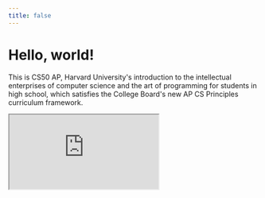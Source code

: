 ```yaml
---
title: false
---
```


# Hello, world!

This is CS50 AP, Harvard University's introduction to the intellectual enterprises of computer science and the art of programming for students in high school, which satisfies the College Board's new AP CS Principles curriculum framework.

<iframe src="https://youtu.be/EApk15pCIEA?t=892"></iframe>